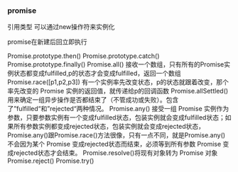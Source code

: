 ### promise
引用类型
可以通过new操作符来实例化

promise在新建后回立即执行

Promise.prototype.then()
Promise.prototype.catch()
Promise.prototype.finally()
Promise.all() 接收一个数组，只有所有的Promise实例状态都变成fulfilled,p的状态才会变成fulfilled，返回一个数组
Promise.race([p1,p2,p3]) 有一个实例率先改变状态，p的状态就跟着改变，那个率先改变的 Promise 实例的返回值，就传递给p的回调函数
Promise.allSettled() 用来确定一组异步操作是否都结束了（不管成功或失败）。包含了”fulfilled“和”rejected“两种情况。
Promise.any() 接受一组 Promise 实例作为参数，只要参数实例有一个变成fulfilled状态，包装实例就会变成fulfilled状态；如果所有参数实例都变成rejected状态，包装实例就会变成rejected状态，Promise.any()跟Promise.race()方法很像，只有一点不同，就是Promise.any()不会因为某个 Promise 变成rejected状态而结束，必须等到所有参数 Promise 变成rejected状态才会结束。
Promise.resolve()将现有对象转为 Promise 对象
Promise.reject()
Promise.try()